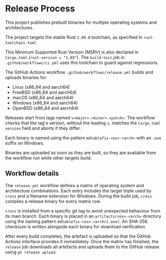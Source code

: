 # Release Process

This project publishes prebuilt binaries for multiple operating systems and
architectures.

The project targets the stable Rust `1.89.0` toolchain, as specified in
`rust-toolchain.toml`.

This Minimum Supported Rust Version (MSRV) is also declared in `Cargo.toml`
(`rust-version = "1.89"`). The `build-test` job in `.github/workflows/ci.yml`
uses this toolchain to guard against regressions.

The GitHub Actions workflow `.github/workflows/release.yml` builds and uploads
binaries for:

- Linux (x86_64 and aarch64)
- FreeBSD (x86_64 and aarch64)
- macOS (x86_64 and aarch64)
- Windows (x86_64 and aarch64)
- OpenBSD (x86_64 and aarch64)

Releases start from tags named `v<major>.<minor>.<patch>`. The workflow checks
that the tag's version, without the leading `v`, matches the `Cargo.toml`
`version` field and aborts if they differ.

Each binary is named using the pattern `mdtablefix-<os>-<arch>` with an `.exe`
suffix on Windows.

Binaries are uploaded as soon as they are built, so they are available from the
workflow run while other targets build.

## Workflow details

The `release.yml` workflow defines a matrix of operating system and
architecture combinations. Each entry includes the target triple used by
`cross` and a filename extension for Windows. During the build job, `cross`
compiles a release binary for every matrix row.

`cross` is installed from a specific git tag to avoid unexpected behaviour from
its main branch. Each binary is placed in an `artifacts/<os>-<arch>` directory
using the naming pattern `mdtablefix-<os>-<arch>[.exe]`. An SHA-256 checksum is
written alongside each binary for download verification.

After every build completes, the artefact is uploaded so that the GitHub
Actions interface provides it immediately. Once the matrix has finished, the
`release` job downloads all artefacts and uploads them to the GitHub release
using `gh release upload`.

